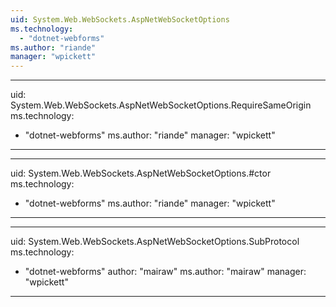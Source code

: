 ```yaml
---
uid: System.Web.WebSockets.AspNetWebSocketOptions
ms.technology: 
  - "dotnet-webforms"
ms.author: "riande"
manager: "wpickett"
---
```


---
uid: System.Web.WebSockets.AspNetWebSocketOptions.RequireSameOrigin
ms.technology: 
  - "dotnet-webforms"
ms.author: "riande"
manager: "wpickett"
---

---
uid: System.Web.WebSockets.AspNetWebSocketOptions.#ctor
ms.technology: 
  - "dotnet-webforms"
ms.author: "riande"
manager: "wpickett"
---

---
uid: System.Web.WebSockets.AspNetWebSocketOptions.SubProtocol
ms.technology: 
  - "dotnet-webforms"
author: "mairaw"
ms.author: "mairaw"
manager: "wpickett"
---
